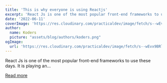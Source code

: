 ```yaml
---
title: 'This is why everyone is using Reactjs'
excerpt: 'React Js is one of the most popular front-end frameworks to use these days.  It is playing an...'
date: '2022-06-11'
coverImage: 'https://res.cloudinary.com/practicaldev/image/fetch/s--wEvx9BRl--/c_imagga_scale,f_auto,fl_progressive,h_420,q_auto,w_1000/https://dev-to-uploads.s3.amazonaws.com/uploads/articles/ezz86jcspjb29qgaal51.png'
author:
  name: Koders
  picture: "assets/blog/authors/koders.png"
ogImage:
  url: 'https://res.cloudinary.com/practicaldev/image/fetch/s--wEvx9BRl--/c_imagga_scale,f_auto,fl_progressive,h_420,q_auto,w_1000/https://dev-to-uploads.s3.amazonaws.com/uploads/articles/ezz86jcspjb29qgaal51.png'
---
```


React Js is one of the most popular front-end frameworks to use these days.  It is playing an...

[Read more](https://dev.to/sanjaysinghrajpoot/key-features-that-comes-with-react-js-5fb5)
